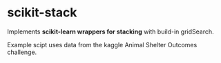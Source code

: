 # scikit-stack
Implements **scikit-learn wrappers for stacking** with build-in gridSearch.

Example scipt uses data from the kaggle Animal Shelter Outcomes challenge.

